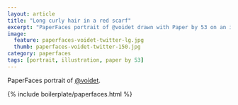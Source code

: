 ```yaml
---
layout: article
title: "Long curly hair in a red scarf"
excerpt: "PaperFaces portrait of @voidet drawn with Paper by 53 on an iPad."
image: 
  feature: paperfaces-voidet-twitter-lg.jpg
  thumb: paperfaces-voidet-twitter-150.jpg
category: paperfaces
tags: [portrait, illustration, paper by 53]
---
```


PaperFaces portrait of [@voidet](http://twitter.com/voidet).

{% include boilerplate/paperfaces.html %}
